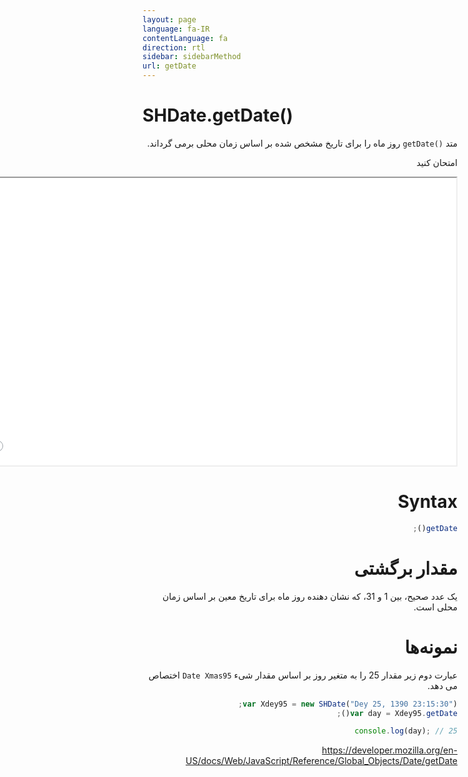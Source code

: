 ```yaml
---
layout: page
language: fa-IR
contentLanguage: fa
direction: rtl
sidebar: sidebarMethod
url: getDate
---
```


# SHDate.getDate()

<div dir="rtl" style="text-align: right;">
متد <code dir="ltr">getDate()</code> روز ماه را برای تاریخ مشخص شده بر اساس زمان محلی برمی گرداند.

امتحان کنید

<iframe style="width: 830px; height: 460px;" src="/SHDateTime-js/examples/live.html?function=getDate" title="MDN Web Docs Interactive Example" loading="lazy"></iframe>
<br/>

# Syntax

```js
getDate();
```

<div dir="rtl" style="text-align: right;">

# مقدار برگشتی

یک عدد صحیح، بین 1 و 31، که نشان دهنده روز ماه برای تاریخ معین بر اساس زمان محلی است.

# نمونه‌ها

عبارت دوم زیر مقدار 25 را به متغیر روز بر اساس مقدار شیء `Date Xmas95` اختصاص می دهد.

</div>

```js
var Xdey95 = new SHDate("Dey 25, 1390 23:15:30");
var day = Xdey95.getDate();

console.log(day); // 25
```

https://developer.mozilla.org/en-US/docs/Web/JavaScript/Reference/Global_Objects/Date/getDate
